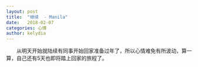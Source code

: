 ```yaml
---
layout: post
title:  "继续  - Manila"
date:   2018-02-07
categories: 心情
author: kelydia
---
```


　　从明天开始就陆续有同事开始回家准备过年了，所以心情难免有所波动，算一算，自己还有5天也即将踏上回家的旅程了。
